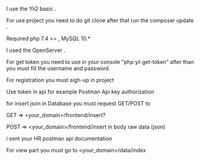 I use the Yii2 basic .

For use project you need to do git clone after that run the composer update .

Required php 7.4 >= , MySQL 10.*

I used the OpenServer . 

For get token you need to use in your console "php yii get-token" after than you must fill the username and password 

For registration you must sigh-up in project

Use token  in api for example Postman Api key authorization

for insert json in Database you must request GET/POST to 

GET => <your_domain>/frontend/insert?<json>

POST => <your_domain>/frontend/insert in body raw data (json)

i sent your HR postman api documentation


For view part you must go to <your_domain>/data/index


